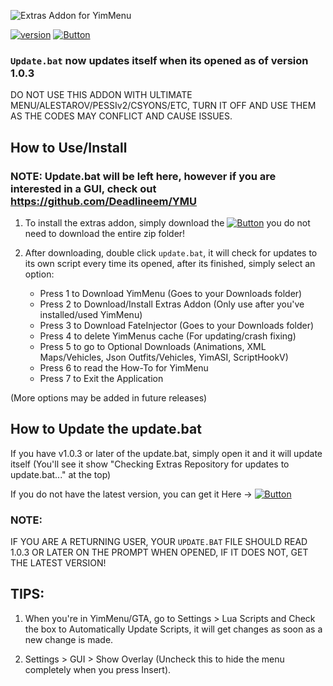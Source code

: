 ![Extras Addon for YimMenu](http://extrasaddon.us.to/img/extras-header-2.png)

[![version](https://img.shields.io/badge/version-1.1.0-green.svg)](http://extrasaddon.us.to/) [![Button](https://img.shields.io/badge/YimMenu-Repository-red)](https://github.com/YimMenu/YimMenu)


### `Update.bat` now updates itself when its opened as of version 1.0.3

DO NOT USE THIS ADDON WITH ULTIMATE MENU/ALESTAROV/PESSIv2/CSYONS/ETC, TURN IT OFF AND USE THEM AS THE CODES MAY CONFLICT AND CAUSE ISSUES.

## How to Use/Install

### NOTE: Update.bat will be left here, however if you are interested in a GUI, check out https://github.com/Deadlineem/YMU

1. To install the extras addon, simply download the [![Button](https://img.shields.io/badge/Update-batch-blue)]([https://github.com/YimMenu/YimMenu](https://github.com/Deadlineem/Extras-Addon-for-YimMenu/blob/main/update.bat)) you do not need to download the entire zip folder!

2. After downloading, double click `update.bat`, it will check for updates to its own script every time its opened, after its finished, simply select an option:
   - Press 1 to Download YimMenu (Goes to your Downloads folder)
   - Press 2 to Download/Install Extras Addon (Only use after you've installed/used YimMenu)
   - Press 3 to Download FateInjector (Goes to your Downloads folder)
   - Press 4 to delete YimMenus cache (For updating/crash fixing)
   - Press 5 to go to Optional Downloads (Animations, XML Maps/Vehicles, Json Outfits/Vehicles, YimASI, ScriptHookV)
   - Press 6 to read the How-To for YimMenu
   - Press 7 to Exit the Application

(More options may be added in future releases)
## How to Update the update.bat

If you have v1.0.3 or later of the update.bat, simply open it and it will update itself (You'll see it show "Checking Extras Repository for updates to update.bat..." at the top)

If you do not have the latest version, you can get it Here -> [![Button](https://img.shields.io/badge/Update-batch-blue)]([https://github.com/YimMenu/YimMenu](https://github.com/Deadlineem/Extras-Addon-for-YimMenu/blob/main/update.bat))

### NOTE:

IF YOU ARE A RETURNING USER, YOUR `UPDATE.BAT` FILE SHOULD READ 1.0.3 OR LATER ON THE PROMPT WHEN OPENED, IF IT DOES NOT, GET THE LATEST VERSION!

## TIPS:

1. When you're in YimMenu/GTA, go to Settings > Lua Scripts and Check the box to Automatically Update Scripts, it will get changes as soon as a new change is made.

2. Settings > GUI > Show Overlay (Uncheck this to hide the menu completely when you press Insert).

